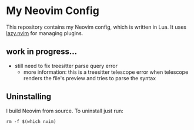 # My Neovim Config
This repository contains my Neovim config, which is written in Lua. It uses [lazy.nvim](https://github.com/folke/lazy.nvim) for managing plugins.

## work in progress...

- still need to fix treesitter parse query error
    - more information: this is a treesitter telescope error when telescope renders the file's preview and tries to parse the syntax

## Uninstalling

I build Neovim from source. To uninstall just run:

```
rm -f $(which nvim)
```
